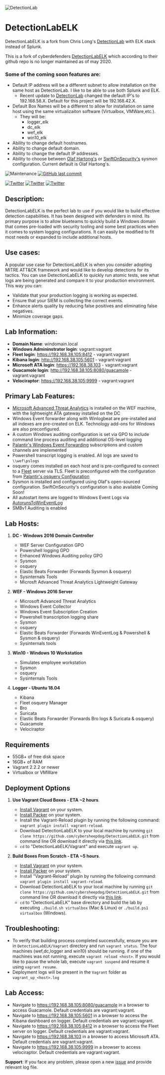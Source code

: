 ![DetectionLab](./img/DetectionLabELK-new.jpg)

# DetectionLabELK

DetectionLabELK is a fork from Chris Long's [DetectionLab](https://github.com/clong/DetectionLab) with ELK stack instead of Splunk.

This is a fork of cyberdefenders [DetectionLabELK](https://github.com/cyberdefenders/DetectionLabELK) which according to their github 
repo is no longer maintained as of may 2020.

### Some of the coming soon features are:
- Default IP address will be a different subnet to allow installation on the same host as DetectionLab.  I like to be able to use both Splunk and ELK.
    - Recent update to [DetectionLab](https://github.com/clong/DetectionLab) changed the default IP's to 192.168.58.X.  Default for this project will be 192.168.42.X.
- Default Box Names will be a different to allow for installation on same host using the same virtualizaiton software (Virtualbox, VMWare,etc.).
    - They will be:
        - logger_elk
        - dc_elk
        - wef_elk
        - win10_elk
- Ability to change default hostnames.
- Ability to change default domain.
- Ability to change the default IP addresses.
- Ability to choose between [Olaf Hartong's](https://github.com/olafhartong/sysmon-modular) or [SwiftOnSecurity's](https://github.com/SwiftOnSecurity/sysmon-config) sysmon configuration.  Current default is Olaf Hartong's.


![Maintenance](https://img.shields.io/maintenance/yes/2021.svg?style=flat-square)
[![GitHub last commit](https://img.shields.io/github/last-commit/cybersheepdog/DetectionLabELK.svg?style=flat-square)](https://github.com/cybersheepdog/DetectionLabELK/commit/master)

[![Twitter](https://img.shields.io/twitter/follow/DetectionLab.svg?style=social)](https://twitter.com/DetectionLab)
[![Twitter](https://img.shields.io/twitter/follow/CyberDefenders?style=social)](https://twitter.com/CyberDefenders)
[![Twitter](https://img.shields.io/twitter/follow/JeremyWiedner?style=social)](https://twitter.com/JeremyWiedner)


## Description:

DetectionLabELK is the perfect lab to use if you would like to build effective detection capabilities. It has been designed with defenders in mind. Its primary purpose is to allow blueteams to quickly build a Windows domain that comes pre-loaded with security tooling and some best practices when it comes to system logging configurations. It can easily be modified to fit most needs or expanded to include additional hosts.

## Use cases:

A popular use case for DetectionLabELK is when you consider adopting MITRE ATT&CK framework and would like to develop detections for its tactics. You can use DetectionLabELK to quickly run atomic tests, see what logs are being generated and compare it to your production environment. This way you can:

- Validate that your production logging is working as expected.
- Ensure that your SIEM is collecting the correct events.
- Enhance alerts quality by reducing false positives and eliminating false negatives.
- Minimize coverage gaps.

## Lab Information:

- **Domain Name**: windomain.local
- **Windows Admininstrator login**: vagrant:vagrant
- **Fleet login**: https://192.168.38.105:8412 - vagrant:vagrant
- **Kibana login**: http://192.168.38.105:5601 - vagrant:vagrant
- **Microsoft ATA login**: https://192.168.38.103 - vagrant:vagrant
- **Guacamole login**: http://192.168.38.105:8080/guacamole - vagrant:vagrant
- **Velociraptor**: https://192.168.38.105:9999 - vagrant:vagrant

## Primary Lab Features:

- [Microsoft Advanced Threat Analytics](https://www.microsoft.com/en-us/cloud-platform/advanced-threat-analytics) is installed on the WEF machine, with the lightweight ATA gateway installed on the DC
- Windows Event forwarder along with Winlogbeat are pre-installed and all indexes are pre-created on ELK. Technology add-ons for Windows are also preconfigured.
- A custom Windows auditing configuration is set via GPO to include command line process auditing and additional OS-level logging
- [Palantir's Windows Event Forwarding](http://github.com/palantir/windows-event-forwarding) subscriptions and custom channels are implemented
- Powershell transcript logging is enabled. All logs are saved to `\\wef\pslogs`
- osquery comes installed on each host and is pre-configured to connect to a [Fleet](https://kolide.co/fleet) server via TLS. Fleet is preconfigured with the configuration from [Palantir's osquery Configuration](https://github.com/palantir/osquery-configuration)
- Sysmon is installed and configured using Olaf's open-sourced configuration.  SwiftOnSecurity's configuration is also available Coming Soon!
- All autostart items are logged to Windows Event Logs via [AutorunsToWinEventLog](https://github.com/palantir/windows-event-forwarding/tree/master/AutorunsToWinEventLog)
- SMBv1 Auditing is enabled

## Lab Hosts:

1.  **DC - Windows 2016 Domain Controller**

    - WEF Server Configuration GPO
    - Powershell logging GPO
    - Enhanced Windows Auditing policy GPO
    - Sysmon
    - osquery
    - Elastic Beats Forwarder (Forwards Sysmon & osquery)
    - Sysinternals Tools
    - Microsft Advanced Threat Analytics Lightweight Gateway

2.  **WEF - Windows 2016 Server**

    - Microsoft Advanced Threat Analytics
    - Windows Event Collector
    - Windows Event Subscription Creation
    - Powershell transcription logging share
    - Sysmon
    - osquery
    - Elastic Beats Forwarder (Forwards WinEventLog & Powershell & Sysmon & osquery)
    - Sysinternals tools

3.  **Win10 - Windows 10 Workstation**

    - Simulates employee workstation
    - Sysmon
    - osquery
    - Sysinternals Tools

4.  **Logger - Ubuntu 18.04**
    - Kibana
    - Fleet osquery Manager
    - Bro
    - Suricata
    - Elastic Beats Forwarder (Forwards Bro logs & Suricata & osquery)
    - Guacamole
    - Velociraptor

## Requirements

- 55GB+ of free disk space
- 16GB+ of RAM
- Vagrant 2.2.2 or newer
- Virtualbox or VMWare

## Deployment Options

1.  **Use Vagrant Cloud Boxes - ETA ~2 hours**.

    - [Install Vagrant](https://www.vagrantup.com/downloads.html) on your system.
    - [Install Packer](https://packer.io/downloads.html) on your system.
    - Install the Vagrant-Reload plugin by running the following command: `vagrant plugin install vagrant-reload`.
    - Download DetectionLabELK to your local machine by running `git clone https://github.com/cybersheepdog/DetectionLabELK.git` from command line OR download it directly via [this link](https://github.com/cybersheepdog/DetectionLabELK/archive/master.zip).
    - `cd` to "DetectionLabELK/Vagrant" and execute `vagrant up`.

2.  **Build Boxes From Scratch - ETA ~5 hours**.

    - [Install Vagrant](https://www.vagrantup.com/downloads.html) on your system.
    - [Install Packer](https://packer.io/downloads.html) on your system.
    - Install "Vagrant-Reload" plugin by running the following command: `vagrant plugin install vagrant-reload`.
    - Download DetectionLabELK to your local machine by running `git clone https://github.com/cybersheepdog/DetectionLabELK.git` from command line OR download it directly via [this link](https://github.com/cybersheepdog/DetectionLabELK/archive/master.zip).
    - `cd` to "DetectionLabELK" base directory and build the lab by executing `./build.sh virtualbox` (Mac & Linux) or `./build.ps1 virtualbox` (Windows).

## Troubleshooting:

- To verify that building process completed successfully, ensure you are in `DetectionLabELK/Vagrant` directory and run `vagrant status`. The four machines (wef,dc,logger and win10) should be running. if one of the machines was not running, execute `vagrant reload <host>`. If you would like to pause the whole lab, execute `vagrant suspend` and resume it using `vagrant resume`.
- Deployment logs will be present in the `Vagrant` folder as `vagrant_up_<host>.log`

## Lab Access:

- Navigate to https://192.168.38.105:8080/guacamole in a browser to access Guacamole. Default credentials are vagrant:vagrant.
- Navigate to https://192.168.38.105:5601 in a browser to access the Kibana dashboard on logger. Default credentials are vagrant:vagrant.
- Navigate to https://192.168.38.105:8412 in a browser to access the Fleet server on logger. Default credentials are vagrant:vagrant.
- Navigate to https://192.168.38.103 in a browser to access Microsoft ATA. Default credentials are vagrant:vagrant.
- Navigate to https://192.168.38.105:9999 in a browser to access velociraptor. Default credentials are vagrant:vagrant.

**Support**: If you face any problem, please open a new [issue](https://github.com/cybersheepdog/DetectionLabELK/issues) and provide relevant log file.
